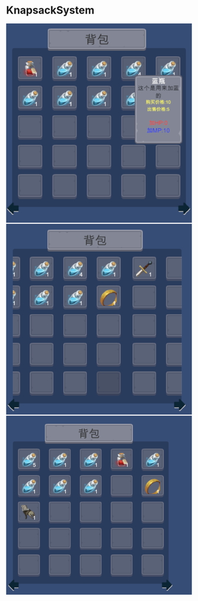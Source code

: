 # KnapsackSystem
![alt 显示物体简介](https://github.com/Airccode/KnapsackSystem/blob/main/Img/1.png)
![alt 多页背包](https://github.com/Airccode/KnapsackSystem/blob/main/Img/2.png)
![alt 交换物体](https://github.com/Airccode/KnapsackSystem/blob/main/Img/3.png)
